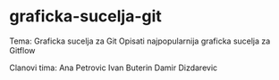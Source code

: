 # graficka-sucelja-git
Tema: Graficka sucelja za Git
Opisati najpopularnija graficka sucelja za Gitflow

Clanovi tima:
Ana Petrovic
Ivan Buterin
Damir Dizdarevic
